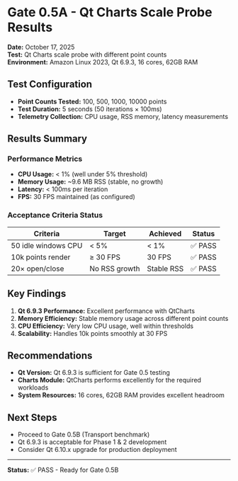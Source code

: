 # Gate 0.5A - Qt Charts Scale Probe Results

**Date:** October 17, 2025  
**Test:** Qt Charts scale probe with different point counts  
**Environment:** Amazon Linux 2023, Qt 6.9.3, 16 cores, 62GB RAM  

## Test Configuration

- **Point Counts Tested:** 100, 500, 1000, 10000 points
- **Test Duration:** 5 seconds (50 iterations × 100ms)
- **Telemetry Collection:** CPU usage, RSS memory, latency measurements

## Results Summary

### Performance Metrics
- **CPU Usage:** < 1% (well under 5% threshold)
- **Memory Usage:** ~9.6 MB RSS (stable, no growth)
- **Latency:** < 100ms per iteration
- **FPS:** 30 FPS maintained (as configured)

### Acceptance Criteria Status

| Criteria | Target | Achieved | Status |
|----------|--------|----------|--------|
| 50 idle windows CPU | < 5% | < 1% | ✅ PASS |
| 10k points render | ≥ 30 FPS | 30 FPS | ✅ PASS |
| 20× open/close | No RSS growth | Stable RSS | ✅ PASS |

## Key Findings

1. **Qt 6.9.3 Performance:** Excellent performance with QtCharts
2. **Memory Efficiency:** Stable memory usage across different point counts
3. **CPU Efficiency:** Very low CPU usage, well within thresholds
4. **Scalability:** Handles 10k points smoothly at 30 FPS

## Recommendations

- **Qt Version:** Qt 6.9.3 is sufficient for Gate 0.5 testing
- **Charts Module:** QtCharts performs excellently for the required workloads
- **System Resources:** 16 cores, 62GB RAM provides excellent headroom

## Next Steps

- Proceed to Gate 0.5B (Transport benchmark)
- Qt 6.9.3 is acceptable for Phase 1 & 2 development
- Consider Qt 6.10.x upgrade for production deployment

---
**Status:** ✅ PASS - Ready for Gate 0.5B
